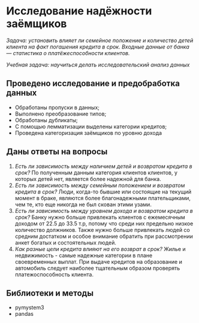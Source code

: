 # Исследование надёжности заёмщиков

*Задача: установить влияет ли семейное положение и количество детей клиента на факт погашения кредита в срок. 
Входные данные от банка — статистика о платёжеспособности клиентов.*

*Учебная задача: научиться делать исследовательский анализ данных*

## Проведено исследование и предобработка данных
- Обработаны пропуски в данных;
- Выполнено преобразование типов;
- Обработаны дубликаты;
- С помощью лемматизации выделены категории кредитов;
- Проведена категоризация заёмщиков по уровню дохода

## Даны ответы на вопросы
1. *Есть ли зависимость между наличием детей и возвратом кредита в срок?* По полученным данным категория клиентов клиентов, у которых детей нет, является более надежной для банка.
2. *Есть ли зависимость между семейным положением и возвратом кредита в срок?* Люди, когда-то бывшие или состоящие на текущий момент в браке, являются более благонадежными плательщиками, чем те, кто еще никогда не был скован этими узами.
3. *Есть ли зависимость между уровнем дохода и возвратом кредита в срок?* Банку нужно больше привлекать клиентов с ежемесячным доходом от 22.5 до 33.5 т.р, потому что среди них предельно низкое количество должников. Также нужно больше привлекать людей со средним достатком и особое внимание обратить при рассмотрении анкет богатых и состоятельных людей.
4. *Как разные цели кредита влияют на его возврат в срок?* Жилье и недвижимость - самые надежные категории в плане своевременных выплат. При выдаче кредитов на образование и автомобиль следует наиболее тщательным образом проверять платежоспособность клиента.

## Библиотеки и методы
* pymystem3
* pandas
